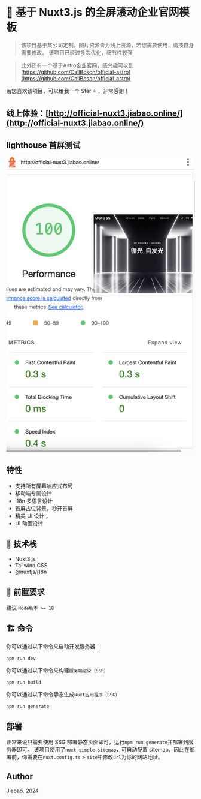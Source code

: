 # 🚀 基于 Nuxt3.js 的全屏滚动企业官网模板

> 该项目基于某公司定制，图片资源皆为线上资源，若您需要使用，请按自身需要修改。
> 该项目已经过多次优化，细节性较强

> 此外还有一个基于Astro企业官网，感兴趣可以到 [https://github.com/CallBoson/official-astro](https://github.com/CallBoson/official-astro)

若您喜欢该项目，可以给我一个 Star ⭐️ ，非常感谢！

## 线上体验：[http://official-nuxt3.jiabao.online/](http://official-nuxt3.jiabao.online/)

## lighthouse 首屏测试

![测试结果](image.png)

## 特性

- 支持所有屏幕响应式布局
- 移动端专属设计
- I18n 多语言设计
- 首屏占位背景，秒开首屏
- 精美 UI 设计；
- UI 动画设计

## 🧰 技术栈

- Nuxt3.js
- Tailwind CSS
- @nuxtjs/i18n

## 🎯 前置要求

建议 `Node版本 >= 18`

## 🏗️ 命令

你可以通过以下命令来启动开发服务器：

```
npm run dev
```

你可以通过以下命令来构建`服务端渲染（SSR）`

```
npm run build
```

你可以通过以下命令静态生成`Nuxt应用程序（SSG）`

```
npm run generate
```

## 部署

正常来说只需要使用 SSG 部署静态页面即可，运行`npm run generate`并部署到服务器即可。
该项目使用了`nuxt-simple-sitemap`，可自动配置 sitemap，因此在部署前，你需要在`nuxt.config.ts` > `site`中修改`url`为你的网站地址。

## Author

Jiabao. 2024
